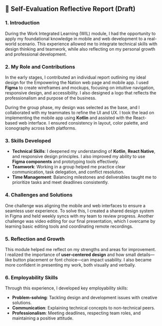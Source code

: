 ## 🧾 Self-Evaluation Reflective Report (Draft)

### 1. **Introduction**
During the Work Integrated Learning (WIL) module, I had the opportunity to apply my foundational knowledge in mobile and web development to a real-world scenario. This experience allowed me to integrate technical skills with design thinking and teamwork, while also reflecting on my personal growth and professional development.

### 2. **My Role and Contributions**
In the early stages, I contributed an individual report outlining my ideal design for the Empowering the Nation web page and mobile app. I used **Figma** to create wireframes and mockups, focusing on intuitive navigation, responsive design, and accessibility. I also designed a logo that reflects the professionalism and purpose of the business.

During the group phase, my design was selected as the base, and I collaborated with my teammates to refine the UI and UX. I took the lead on implementing the mobile app using **Kotlin** and assisted with the React-based web interface. I ensured consistency in layout, color palette, and iconography across both platforms.

### 3. **Skills Developed**
- **Technical Skills**: I deepened my understanding of **Kotlin**, **React Native**, and responsive design principles. I also improved my ability to use **Figma components** and prototyping tools effectively.
- **Teamwork**: Working in a group helped me practice clear communication, task delegation, and conflict resolution.
- **Time Management**: Balancing milestones and deliverables taught me to prioritize tasks and meet deadlines consistently.

### 4. **Challenges and Solutions**
One challenge was aligning the mobile and web interfaces to ensure a seamless user experience. To solve this, I created a shared design system in Figma and held weekly syncs with my team to review progress. Another challenge was video editing for our final presentation, which I overcame by learning basic editing tools and coordinating remote recordings.

### 5. **Reflection and Growth**
This module helped me reflect on my strengths and areas for improvement. I realized the importance of **user-centered design** and how small details—like button placement or font choice—can impact usability. I also became more confident in presenting my work, both visually and verbally.

### 6. **Employability Skills**
Through this experience, I developed key employability skills:
- **Problem-solving**: Tackling design and development issues with creative solutions.
- **Communication**: Explaining technical concepts to non-technical peers.
- **Professionalism**: Meeting deadlines, respecting team roles, and maintaining a positive attitude.
